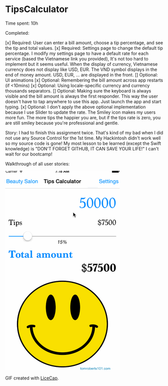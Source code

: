 # TipsCalculator
Time spent: 10h 

Completed:

[x] Required: User can enter a bill amount, choose a tip percentage, and see the tip and total values.
[x] Required: Settings page to change the default tip percentage. I modify my settings page to have a default rate for each service (based the Vietnamese link you provided), It's not too hard to implement but it seems useful. When the display of currency, Vietnamese currency does not display like USD, EUR. The VND symbol displays in the end of money amount. USD, EUR, ... are displayed in the front.
[] Optional: UI animations
[x] Optional: Remembering the bill amount across app restarts (if <10mins)
[x] Optional: Using locale-specific currency and currency thousands separators.
[] Optional: Making sure the keyboard is always visible and the bill amount is always the first responder. This way the user doesn't have to tap anywhere to use this app. Just launch the app and start typing.
[x] Optional: I don't apply the above optional implementation because I use Slider to update the rate. The Smiley icon makes my users more fun. The more tips the happier you are, but if the tips rate is zero, you are still smiley because you're professional and gentle.

Story: 
I had to finish this assignment twice. That's kind of my bad when I did not use any Source Control for the 1st time. My Hackintosh didn't work well so my source code is gone! My most lesson to be learned (except the Swift knowledge) is "DON'T FORGET GITHUB, IT CAN SAVE YOUR LIFE!"
I can't wait for our bootcamp!

Walkthrough of all user stories:

![Video Walkthrough](Hoang-TipsCalculator.gif)

GIF created with [LiceCap](http://www.cockos.com/licecap/).
